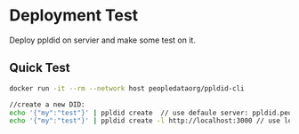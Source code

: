 # Deployment Test

Deploy ppldid on servier and make some test on it.

## Quick Test

```bash
docker run -it --rm --network host peopledataorg/ppldid-cli

//create a new DID:
echo '{"my":"test"}' | ppldid create  // use defaule server: ppldid.peopledata.org.cn
echo '{"my":"test"}' | ppldid create -l http://localhost:3000 // use localhost  server
```

